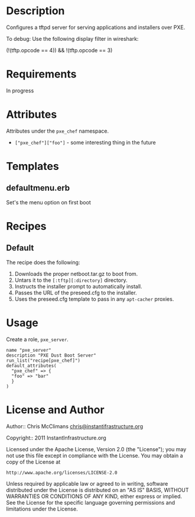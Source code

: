 Description
===========

Configures a tftpd server for serving applications and installers over PXE.

To debug:
Use the following display filter in wireshark:

(!(tftp.opcode == 4)) && !(tftp.opcode == 3)

Requirements
============

In progress

Attributes
==========

Attributes under the `pxe_chef` namespace.

* `["pxe_chef"]["foo"]` - some interesting thing in the future

Templates
=========

defaultmenu.erb
----------------

Set's the menu option on first boot


Recipes
=======

Default
-------

The recipe does the following:

1. Downloads the proper netboot.tar.gz to boot from.
2. Untars it to the `[:tftp][:directory]` directory.
3. Instructs the installer prompt to automatically install.
4. Passes the URL of the preseed.cfg to the installer.
5. Uses the preseed.cfg template to pass in any `apt-cacher` proxies.

Usage
=====

Create a role, `pxe_server`.

    name "pxe_server"
    description "PXE Dust Boot Server"
    run_list("recipe[pxe_chef]")
    default_attributes(
      "pxe_chef" => {
      "foo" => "bar"
      }
    )

License and Author
==================

Author:: Chris McClimans <chris@instantifrastructure.org>

Copyright:: 2011 InstantInfrastructure.org

Licensed under the Apache License, Version 2.0 (the "License");
you may not use this file except in compliance with the License.
You may obtain a copy of the License at

    http://www.apache.org/licenses/LICENSE-2.0

Unless required by applicable law or agreed to in writing, software
distributed under the License is distributed on an "AS IS" BASIS,
WITHOUT WARRANTIES OR CONDITIONS OF ANY KIND, either express or implied.
See the License for the specific language governing permissions and
limitations under the License.
